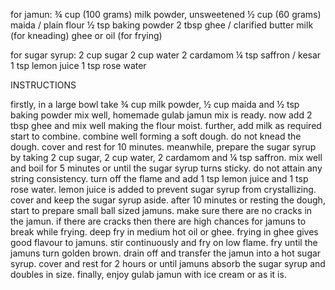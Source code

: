 for jamun:
¾ cup (100 grams) milk powder, unsweetened
½ cup (60 grams) maida / plain flour
½ tsp baking powder
2 tbsp ghee / clarified butter
milk (for kneading)
ghee or oil (for frying)

for sugar syrup:
2 cup sugar
2 cup water
2 cardamom
¼ tsp saffron / kesar
1 tsp lemon juice
1 tsp rose water

INSTRUCTIONS
 
 firstly, in a large bowl take ¾ cup milk powder, ½ cup maida and ½ tsp baking powder
mix well, homemade gulab jamun mix is ready.
 now add 2 tbsp ghee and mix well making the flour moist.
 further, add milk as required start to combine.
combine well forming a soft dough. do not knead the dough.
 cover and rest for 10 minutes.
 meanwhile, prepare the sugar syrup by taking 2 cup sugar, 2 cup water, 2 cardamom and ¼ tsp saffron.
mix well and boil for 5 minutes or until the sugar syrup turns sticky. do not attain any string consistency.
turn off the flame and add 1 tsp lemon juice and 1 tsp rose water. lemon juice is added to prevent sugar syrup from crystallizing.
cover and keep the sugar syrup aside.
after 10 minutes or resting the dough, start to prepare small ball sized jamuns.
make sure there are no cracks in the jamun. if there are cracks then there are high chances for jamuns to break while frying.
deep fry in medium hot oil or ghee. frying in ghee gives good flavour to jamuns.
stir continuously and fry on low flame.
fry until the jamuns turn golden brown.
drain off and transfer the jamun into a hot sugar syrup.
cover and rest for 2 hours or until jamuns absorb the sugar syrup and doubles in size.
finally, enjoy gulab jamun with ice cream or as it is.